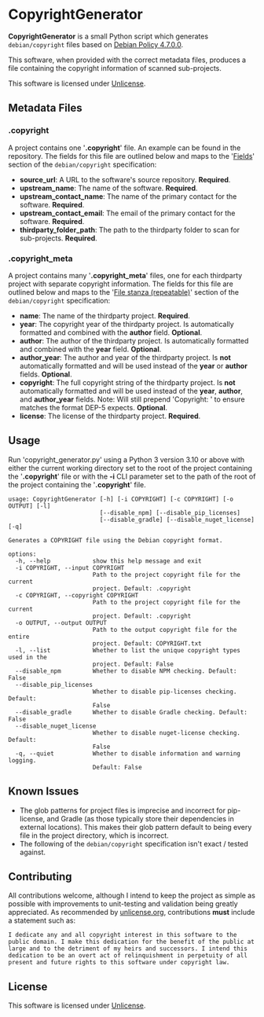 # CopyrightGenerator

**CopyrightGenerator** is a small Python script which generates `debian/copyright` files based on [Debian Policy 4.7.0.0](https://www.debian.org/doc/packaging-manuals/copyright-format/1.0/).

This software, when provided with the correct metadata files, produces a file containing the copyright information of scanned sub-projects.

This software is licensed under [Unlicense](https://unlicense.org/).

## Metadata Files
### .copyright
A project contains one '**.copyright**' file. An example can be found in the repository. The fields for this file are outlined below and maps to the '[Fields](https://www.debian.org/doc/packaging-manuals/copyright-format/1.0/#fields)' section of the `debian/copyright` specification:

- **source_url**: A URL to the software's source repository. **Required**.
- **upstream_name**: The name of the software. **Required**.
- **upstream_contact_name**: The name of the primary contact for the software. **Required**.
- **upstream_contact_email**: The email of the primary contact for the software. **Required**.
- **thirdparty_folder_path**: The path to the thirdparty folder to scan for sub-projects. **Required**.

### .copyright_meta
A project contains many '**.copyright_meta**' files, one for each thirdparty project with separate copyright information. The fields for this file are outlined below and maps to the '[File stanza \(repeatable\)](https://www.debian.org/doc/packaging-manuals/copyright-format/1.0/#files-stanza)' section of the `debian/copyright` specification:
- **name**: The name of the thirdparty project. **Required**.
- **year**: The copyright year of the thirdparty project. Is automatically formatted and combined with the **author** field. **Optional**.
- **author**: The author of the thirdparty project. Is automatically formatted and combined with the **year** field. **Optional**.
- **author_year**: The author and year of the thirdparty project. Is **not** automatically formatted and will be used instead of the **year** or **author** fields. **Optional**.
- **copyright**: The full copyright string of the thirdparty project. Is **not** automatically formatted and will be used instead of the **year**, **author**, and **author_year** fields. Note: Will still prepend 'Copyright: ' to ensure matches the format DEP-5 expects. **Optional**.
- **license**: The license of the thirdparty project. **Required**.

## Usage
<!-- TODO: Test on lower Python 3 versions. The absolute minimum is 3.5 for the typing features we use, although we would have to use the old typing.Union form to get below 3.10: https://docs.python.org/3/library/typing.html#typing.Union -->
Run 'copyright_generator.py' using a Python 3 version 3.10 or above with either the current working directory set to the root of the project containing the '**.copyright**' file or with the **-i** CLI parameter set to the path of the root of the project containing the '**.copyright**' file.

<!-- PRE-USAGE-HELP -->
```
usage: CopyrightGenerator [-h] [-i COPYRIGHT] [-c COPYRIGHT] [-o OUTPUT] [-l]
                          [--disable_npm] [--disable_pip_licenses]
                          [--disable_gradle] [--disable_nuget_license] [-q]

Generates a COPYRIGHT file using the Debian copyright format.

options:
  -h, --help            show this help message and exit
  -i COPYRIGHT, --input COPYRIGHT
                        Path to the project copyright file for the current
                        project. Default: .copyright
  -c COPYRIGHT, --copyright COPYRIGHT
                        Path to the project copyright file for the current
                        project. Default: .copyright
  -o OUTPUT, --output OUTPUT
                        Path to the output copyright file for the entire
                        project. Default: COPYRIGHT.txt
  -l, --list            Whether to list the unique copyright types used in the
                        project. Default: False
  --disable_npm         Whether to disable NPM checking. Default: False
  --disable_pip_licenses
                        Whether to disable pip-licenses checking. Default:
                        False
  --disable_gradle      Whether to disable Gradle checking. Default: False
  --disable_nuget_license
                        Whether to disable nuget-license checking. Default:
                        False
  -q, --quiet           Whether to disable information and warning logging.
                        Default: False
```
<!-- POST-USAGE-HELP -->

## Known Issues
- The glob patterns for project files is imprecise and incorrect for pip-license, and Gradle (as those typically store their dependencies in external locations). This makes their glob pattern default to being every file in the project directory, which is incorrect.
- The following of the `debian/copyright` specification isn't exact / tested against.

## Contributing
All contributions welcome, although I intend to keep the project as simple as possible with improvements to unit-testing and validation being greatly appreciated. As recommended by [unlicense.org](https://unlicense.org/#unlicensing-contributions), contributions **must** include a statement such as:
```
I dedicate any and all copyright interest in this software to the
public domain. I make this dedication for the benefit of the public at
large and to the detriment of my heirs and successors. I intend this
dedication to be an overt act of relinquishment in perpetuity of all
present and future rights to this software under copyright law.
```

## License
This software is licensed under [Unlicense](https://unlicense.org/).
